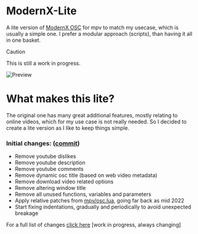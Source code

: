 # ModernX-Lite
A lite version of [ModernX OSC](https://github.com/zydezu/ModernX) for mpv to match my usecase, which is usually a simple one. I prefer a modular approach (scripts), than having it all in one basket.

> [!CAUTION]
> This is still a work in progress.

![Preview](https://github.com/user-attachments/assets/f43d4c34-2746-40f8-9068-3cbea538a0bd)

# What makes this lite?
The original one has many great additional features, mostly relating to online videos, which for my use case is not really needed. So I decided to create a lite version as I like to keep things simple.

### Initial changes: ([commit](https://github.com/Samillion/ModernX-Lite/commit/1fd04350069c20f0b1faa568e97c51b3e2907795))
- Remove youtube dislikes
- Remove youtube description
- Remove youtube comments
- Remove dynamic osc title (based on web video metadata)
- Remove download video related options
- Remove altering window title
- Remove all unused functions, variables and parameters
- Apply relative patches from [mpv/osc.lua](https://github.com/mpv-player/mpv/blob/master/player/lua/osc.lua), going far back as mid 2022
- Start fixing indentations, gradually and periodically to avoid unexpected breakage

For a full list of changes [click here](https://github.com/Samillion/ModernX-Lite/commits/main/modernxlite.lua) [work in progress, always changing]
